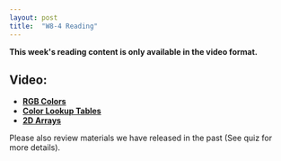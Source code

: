 ```yaml
---
layout: post
title:  "W8-4 Reading"
---
```


**This week's reading content is only available in the video format.**  

## Video: 
- **[RGB Colors](https://www.youtube.com/watch?v=TIWKLr-nfvU)**
- **[Color Lookup Tables](https://www.youtube.com/watch?v=3z-CzYmH9ow)**
- **[2D Arrays](https://www.youtube.com/watch?v=58pYxO_IdrU)**

Please also review materials we have released in the past (See quiz for more details). 